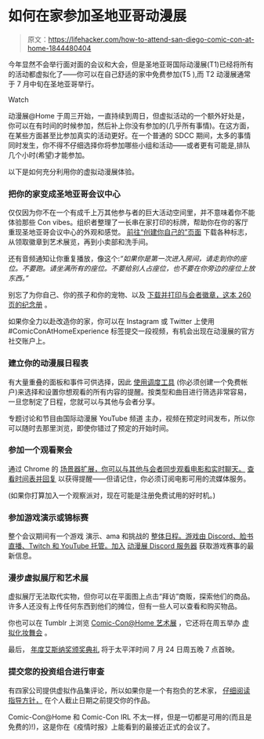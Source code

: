 # 如何在家参加圣地亚哥动漫展

> 原文：<https://lifehacker.com/how-to-attend-san-diego-comic-con-at-home-1844480404>

今年显然不会举行面对面的会议和大会，但是圣地亚哥国际动漫展(T1)已经将所有的活动都虚拟化了——你可以在自己舒适的家中免费参加(T5 ),而 T2 动漫展通常于 7 月中旬在圣地亚哥举行。

Watch

动漫展@Home 于周三开始，一直持续到周日，但虚拟活动的一个额外好处是，你可以在有时间的时候参加，然后补上你没有参加的(几乎所有事情)。在这方面，在某些方面甚至比参加真实的活动更好。在一个普通的 SDCC 期间，太多的事情同时发生，你不得不仔细选择你将参加哪些小组和活动——或者更有可能是,排队几个小时(希望)才能参加。

以下是如何充分利用你的虚拟动漫展体验。

### 把你的家变成圣地亚哥会议中心

仅仅因为你不在一个有成千上万其他参与者的巨大活动空间里，并不意味着你不能体验那些 Con vibes。组织者整理了一长串在家打印的标牌，帮助你在你的客厅重现圣地亚哥会议中心的外观和感觉。 [前往“创建你自己的”页面](https://www.comic-con.org/cciathome/create-your-own) 下载各种标志，从领取徽章到艺术展览，再到小卖部和洗手间。

还有音频通知让你重复播放，像这个:*“如果你是第一次进入房间，请走到你的座位。不要跑。请坐满所有的座位。不要给别人占座位，也不要在你旁边的座位上放东西。”*

别忘了为你自己、你的孩子和你的宠物、以及 [下载并打印与会者徽章，这本 260 页的纪念册](https://www.comic-con.org/cciathome/comic-con-2020-souvenir-book) 。

如果你全力以赴改造你的家，你可以在 Instagram 或 Twitter 上使用#ComicConAtHomeExperience 标签提交一段视频，有机会出现在动漫展的官方社交账户上。

### 建立你的动漫展日程表

有大量重叠的面板和事件可供选择，因此 [使用调度工具](https://www.comic-con.org/cciathome/2020/programming-schedule) (你必须创建一个免费帐户)来选择和设置你想观看的所有内容的提醒。按类型和曲目进行筛选非常容易，一旦您制定了日程，您就可以与其他与会者分享。

专题讨论和节目由国际动漫展 YouTube 频道 主办，视频在预定时间发布，所以你可以随时去那里浏览，即使你错过了预定的开始时间。

### 参加一个观看聚会

通过 Chrome 的 [场景器扩展，你可以与其他与会者同步观看电影和实时聊天。](https://chrome.google.com/webstore/detail/scener-%E2%80%93-virtual-movie-th/lkhjgdkpibcepflmlgahofcmeagjmecc?hl=en-US) [查看时间表并回复](https://scener.com/comic-con#films1) 以获得提醒——但请记住，你必须订阅电影可用的流媒体服务。

(如果你打算加入一个观察派对，现在可能是注册免费试用的好时机。)

### 参加游戏演示或锦标赛

整个会议期间有一个游戏 演示、ama 和挑战的 [整体日程。游戏由 Discord、脸书直播、Twitch 和 YouTube 托管。加入](https://www.comic-con.org/cciathome/2020/games) [动漫展 Discord 服务器](https://discord.com/invite/NUhQB47) 获取游戏赛事的最新信息。

### 漫步虚拟展厅和艺术展

虚拟展厅无法取代实物，但你可以在平面图上点击“拜访”商贩，探索他们的商品。许多人还没有上传任何东西到他们的摊位，但有一些人可以查看和购买物品。

你也可以在 Tumblr 上浏览 [Comic-Con@Home 艺术展](https://comicconathome.tumblr.com/tagged/comicconathomeartshow) ，它还将在周五举办 [虚拟化妆舞会](https://comicconathome.tumblr.com/tagged/comicconathomemasquerade) 。

最后， [年度艾斯纳奖颁奖典礼](https://www.comic-con.org/cciathome/eisner-awards) 将于太平洋时间 7 月 24 日周五晚 7 点首映。

### 提交您的投资组合进行审查

有四家公司提供虚拟作品集评论，所以如果你是一个有抱负的艺术家， [仔细阅读指导方针，](https://www.comic-con.org/cciathome/2020/portfolio-review) 在个人截止日期之前提交你的作品。

Comic-Con@Home 和 Comic-Con IRL 不太一样，但是一切都是可用的(而且是免费的)!)，这是你在《疫情时报》上能看到的最接近正式的会议了。